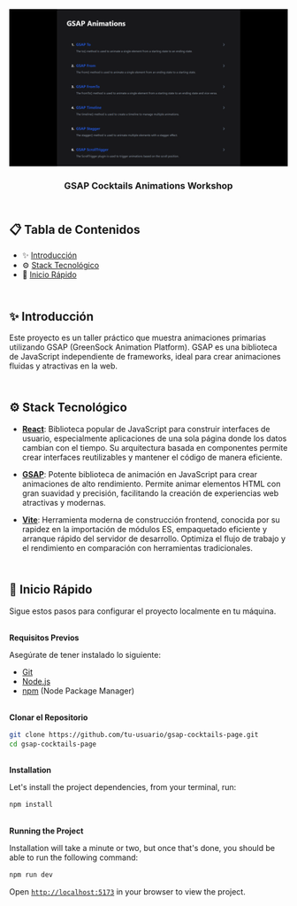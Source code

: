 <div align="center">
    <a href="#" target="_blank">
      <img src="public/preview.png" alt="Project Banner">
    </a>
  <h3 align="center">GSAP Cocktails Animations Workshop</h3>
</div>

##  <br /> 📋 <a name="table">Tabla de Contenidos</a>

- ✨ [Introducción](#introducción)
- ⚙️ [Stack Tecnológico](#stack-tecnológico)
- 🚀 [Inicio Rápido](#inicio-rápido)

##  <br /> <a name="introducción">✨ Introducción</a>

Este proyecto es un taller práctico que muestra animaciones primarias utilizando GSAP (GreenSock Animation Platform). GSAP es una biblioteca de JavaScript independiente de frameworks, ideal para crear animaciones fluidas y atractivas en la web.

##  <br /> <a name="stack-tecnológico">⚙️ Stack Tecnológico</a>

- [**React**](https://react.dev/reference/react): Biblioteca popular de JavaScript para construir interfaces de usuario, especialmente aplicaciones de una sola página donde los datos cambian con el tiempo. Su arquitectura basada en componentes permite crear interfaces reutilizables y mantener el código de manera eficiente.

- [**GSAP**](https://gsap.com/resources/): Potente biblioteca de animación en JavaScript para crear animaciones de alto rendimiento. Permite animar elementos HTML con gran suavidad y precisión, facilitando la creación de experiencias web atractivas y modernas.

- [**Vite**](https://vitejs.dev/guide/): Herramienta moderna de construcción frontend, conocida por su rapidez en la importación de módulos ES, empaquetado eficiente y arranque rápido del servidor de desarrollo. Optimiza el flujo de trabajo y el rendimiento en comparación con herramientas tradicionales.

## <br /> <a name="inicio-rápido">🚀 Inicio Rápido</a>

Sigue estos pasos para configurar el proyecto localmente en tu máquina.

<br/>**Requisitos Previos**

Asegúrate de tener instalado lo siguiente:

- [Git](https://git-scm.com/)
- [Node.js](https://nodejs.org/en)
- [npm](https://www.npmjs.com/) (Node Package Manager)

<br/>**Clonar el Repositorio**

```bash
git clone https://github.com/tu-usuario/gsap-cocktails-page.git
cd gsap-cocktails-page
```

<br/>**Installation**

Let's install the project dependencies, from your terminal, run:

```bash
npm install
```

<br/>**Running the Project**

Installation will take a minute or two, but once that's done, you should be able to run the following command:

```bash
npm run dev
```

Open [`http://localhost:5173`](http://localhost:5173) in your browser to view the project.
